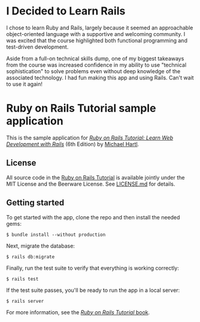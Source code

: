 # I Decided to Learn Rails

I chose to learn Ruby and Rails, largely because it seemed an approachable object-oriented language with a supportive and welcoming community. I was excited that the course highlighted both functional programming and test-driven development.

Aside from a full-on technical skills dump, one of my biggest takeaways from the course was increased confidence in my ability to use "technical sophistication" to solve problems even without deep knowledge of the associated technology. I had fun making this app and using Rails. Can't wait to use it again!


# Ruby on Rails Tutorial sample application

This is the sample application for
[*Ruby on Rails Tutorial:
Learn Web Development with Rails*](https://www.railstutorial.org/)
(6th Edition)
by [Michael Hartl](https://www.michaelhartl.com/).

## License

All source code in the [Ruby on Rails Tutorial](https://www.railstutorial.org/)
is available jointly under the MIT License and the Beerware License. See
[LICENSE.md](LICENSE.md) for details.

## Getting started

To get started with the app, clone the repo and then install the needed gems:

```
$ bundle install --without production
```

Next, migrate the database:

```
$ rails db:migrate
```

Finally, run the test suite to verify that everything is working correctly:

```
$ rails test
```

If the test suite passes, you'll be ready to run the app in a local server:

```
$ rails server
```

For more information, see the
[*Ruby on Rails Tutorial* book](https://www.railstutorial.org/book).
